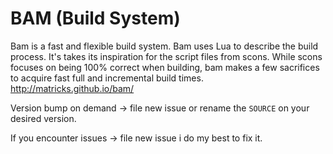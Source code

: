 # BAM (Build System)

Bam is a fast and flexible build system. Bam uses Lua to describe the build process. It's takes its inspiration for the script files from scons. While scons focuses on being 100% correct when building, bam makes a few sacrifices to acquire fast full and incremental build times. http://matricks.github.io/bam/

Version bump on demand -> file new issue or rename the `SOURCE` on your desired version.

If you encounter issues -> file new issue i do my best to fix it.

